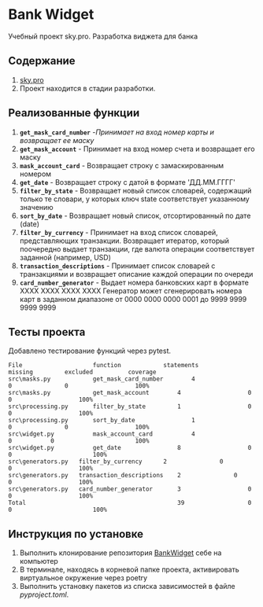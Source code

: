 # Bank Widget
Учебный проект sky.pro. Разработка виджета для банка

## Содержание
1. [sky.pro](https://my.sky.pro)
2. Проект находится в стадии разработки.
 
## Реализованные функции
1. **`get_mask_card_number`** -_Принимает на вход номер карты и возвращает ее маску_
2. **`get_mask_account`** - Принимает на вход номер счета и возвращает его маску
3. **`mask_account_card`** - Возвращает строку с замаскированным номером
4. **`get_date`** - Возвращает строку с датой в формате 'ДД.ММ.ГГГГ'
5. **`filter_by_state`** - Возвращает новый список словарей, содержащий только те словари, у которых ключ state соответствует указанному значению
6. **`sort_by_date`** - Возвращает новый список, отсортированный по дате (date)
7. **`filter_by_currency`** - Принимает на вход список словарей, представляющих транзакции.
Возвращает итератор, который поочередно выдает транзакции, где валюта операции соответствует заданной (например, USD)
8. **`transaction_descriptions`** - Принимает список словарей с транзакциями и возвращает описание каждой операции по очереди
9. **`card_number_generator`** - Выдает номера банковских карт в формате XXXX XXXX XXXX XXXX
Генератор может сгенерировать номера карт в заданном диапазоне от 0000 0000 0000 0001 до 9999 9999 9999 9999

## Тесты проекта
Добавлено тестирование функций через pytest.


~~~
File        	        function        	statements	        missing     	excluded	      coverage
src\masks.py	        get_mask_card_number        4	                0           	0                	100%
src\masks.py	        get_mask_account	    4	                0              	0	                100%
src\processing.py       filter_by_state 	    1               	0	        0	                100%
src\processing.py       sort_by_date	            1	                0           	0	                100%
src\widget.py	        mask_account_card   	    4               	0	        0           	        100%
src\widget.py	        get_date	            8                   0           	0           	        100%
src\generators.py	filter_by_currency	    2           	0	        0	                100%
src\generators.py	transaction_descriptions    2           	0	        0	                100%
src\generators.py	card_number_generator	    3               	0	        0	                100%
Total	 	                                    39              	0	        0                       100%
~~~~


## Инструкция по установке
1. Выполнить клонирование репозитория [BankWidget](https://github.com/MikSol777/progect-bank-wiget) себе на компьютер
2. В терминале, находясь в корневой папке проекта, активировать виртуальное окружение через poetry
3. Выполнить установку пакетов из списка зависимостей в файле _pyproject.toml_.
